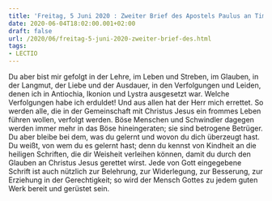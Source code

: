 ```yaml
---
title: 'Freitag, 5 Juni 2020 : Zweiter Brief des Apostels Paulus an Timotheus 3,10-17.'
date: 2020-06-04T18:02:00.001+02:00
draft: false
url: /2020/06/freitag-5-juni-2020-zweiter-brief-des.html
tags: 
- LECTIO
---
```


Du aber bist mir gefolgt in der Lehre, im Leben und Streben, im Glauben, in der Langmut, der Liebe und der Ausdauer, in den Verfolgungen und Leiden, denen ich in Antiochia, Ikonion und Lystra ausgesetzt war. Welche Verfolgungen habe ich erduldet! Und aus allen hat der Herr mich errettet. So werden alle, die in der Gemeinschaft mit Christus Jesus ein frommes Leben führen wollen, verfolgt werden. Böse Menschen und Schwindler dagegen werden immer mehr in das Böse hineingeraten; sie sind betrogene Betrüger. Du aber bleibe bei dem, was du gelernt und wovon du dich überzeugt hast. Du weißt, von wem du es gelernt hast; denn du kennst von Kindheit an die heiligen Schriften, die dir Weisheit verleihen können, damit du durch den Glauben an Christus Jesus gerettet wirst. Jede von Gott eingegebene Schrift ist auch nützlich zur Belehrung, zur Widerlegung, zur Besserung, zur Erziehung in der Gerechtigkeit; so wird der Mensch Gottes zu jedem guten Werk bereit und gerüstet sein.